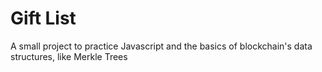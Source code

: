 # Gift List

A small project to practice Javascript and the basics of blockchain's data structures, like Merkle Trees
